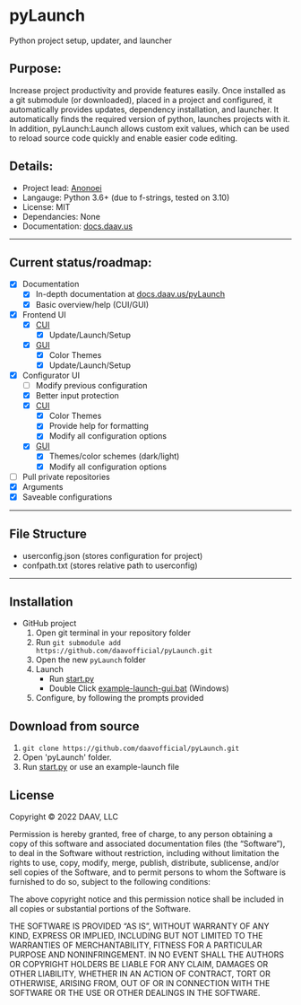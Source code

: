 # pyLaunch
 Python project setup, updater, and launcher

## Purpose:
Increase project productivity and provide features easily. Once installed as a git submodule (or downloaded), placed in a project and configured, it automatically provides updates, dependency installation, and launcher. It automatically finds the required version of python, launches projects with it. In addition, pyLaunch:Launch allows custom exit values, which can be used to reload source code quickly and enable easier code editing.

## Details:
 - Project lead: [Anonoei](https://github.com/Anonoei)
 - Langauge: Python 3.6+ (due to f-strings, tested on 3.10)
 - License: MIT
 - Dependancies: None
 - Documentation: [docs.daav.us](https://docs.daav.us/pyLaunch)

----

## Current status/roadmap:
 - [X] Documentation
   - [X] In-depth documentation at [docs.daav.us/pyLaunch](https://docs.daav.us/pyLaunch)
   - [X] Basic overview/help (CUI/GUI)
 - [X] Frontend UI
   - [X] [CUI](https://github.com/daavofficial/pyLaunch/blob/main/frontend/cui.py)
     - [X] Update/Launch/Setup
   - [X] [GUI](https://github.com/daavofficial/pyLaunch/blob/main/frontend/cui.py)
     - [X] Color Themes
     - [X] Update/Launch/Setup
 - [X] Configurator UI
   - [ ] Modify previous configuration
   - [X] Better input protection
   - [X] [CUI](https://github.com/daavofficial/pyLaunch/blob/main/configurator/cui.py)
     - [X] Color Themes
     - [X] Provide help for formatting
     - [X] Modify all configuration options
   - [X] [GUI](https://github.com/daavofficial/pyLaunch/blob/main/configurator/gui.py)
     - [X] Themes/color schemes (dark/light)
     - [X] Modify all configuration options
 - [ ] Pull private repositories
 - [X] Arguments
 - [X] Saveable configurations

----

## File Structure
 - userconfig.json (stores configuration for project)
 - confpath.txt (stores relative path to userconfig)

----

## Installation
 - GitHub project
   1. Open git terminal in your repository folder
   2. Run `git submodule add https://github.com/daavofficial/pyLaunch.git`
   3. Open the new `pyLaunch` folder
   4. Launch
      - Run [start.py](https://github.com/daavofficial/pyLaunch/blob/main/start.py)
      - Double Click [example-launch-gui.bat](https://github.com/daavofficial/pyLaunch/blob/main/example-launch-gui.bat) (Windows)
   5. Configure, by following the prompts provided

## Download from source
 1. `git clone https://github.com/daavofficial/pyLaunch.git`
 3. Open 'pyLaunch' folder.
 4. Run [start.py](https://github.com/daavofficial/pyLaunch/blob/main/start.py) or use an example-launch file

## License
Copyright © 2022 DAAV, LLC

Permission is hereby granted, free of charge, to any person obtaining a copy of this software and associated documentation files (the “Software”), to deal in the Software without restriction, including without limitation the rights to use, copy, modify, merge, publish, distribute, sublicense, and/or sell copies of the Software, and to permit persons to whom the Software is furnished to do so, subject to the following conditions:

The above copyright notice and this permission notice shall be included in all copies or substantial portions of the Software.

THE SOFTWARE IS PROVIDED “AS IS”, WITHOUT WARRANTY OF ANY KIND, EXPRESS OR IMPLIED, INCLUDING BUT NOT LIMITED TO THE WARRANTIES OF MERCHANTABILITY, FITNESS FOR A PARTICULAR PURPOSE AND NONINFRINGEMENT. IN NO EVENT SHALL THE AUTHORS OR COPYRIGHT HOLDERS BE LIABLE FOR ANY CLAIM, DAMAGES OR OTHER LIABILITY, WHETHER IN AN ACTION OF CONTRACT, TORT OR OTHERWISE, ARISING FROM, OUT OF OR IN CONNECTION WITH THE SOFTWARE OR THE USE OR OTHER DEALINGS IN THE SOFTWARE.
